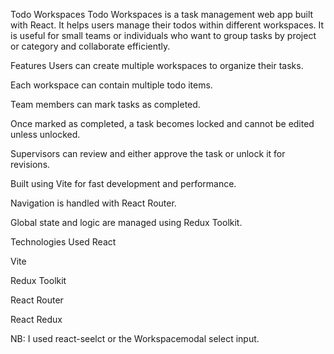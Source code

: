 Todo Workspaces
Todo Workspaces is a task management web app built with React. It helps users manage their todos within different workspaces. It is useful for small teams or individuals who want to group tasks by project or category and collaborate efficiently.

Features
Users can create multiple workspaces to organize their tasks.

Each workspace can contain multiple todo items.

Team members can mark tasks as completed.

Once marked as completed, a task becomes locked and cannot be edited unless unlocked.

Supervisors can review and either approve the task or unlock it for revisions.

Built using Vite for fast development and performance.

Navigation is handled with React Router.

Global state and logic are managed using Redux Toolkit.

Technologies Used
React

Vite

Redux Toolkit

React Router

React Redux

NB:
 I used react-seelct or the Workspacemodal select input.
 
